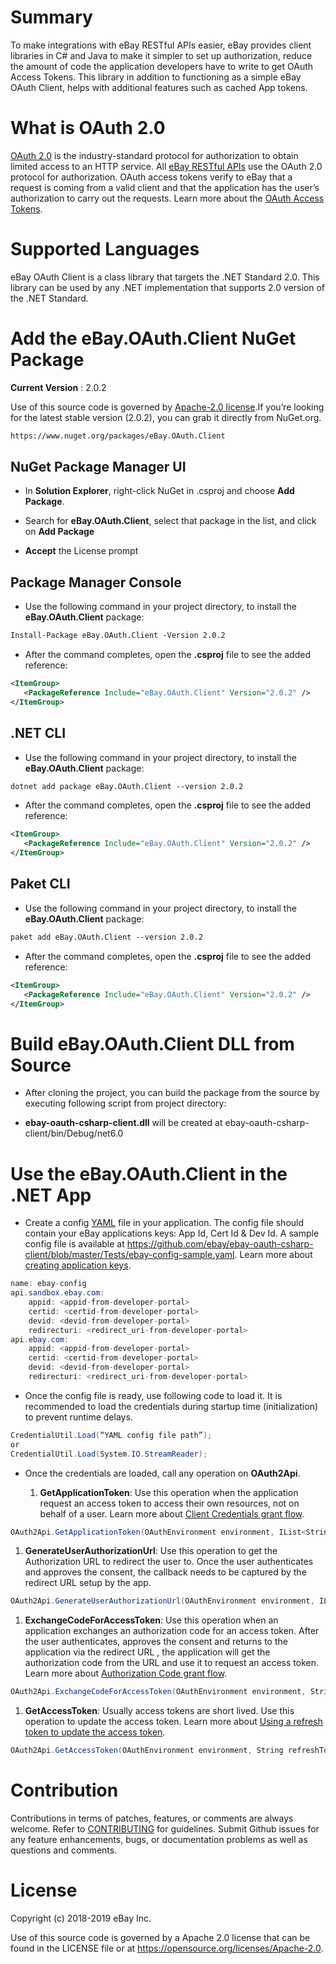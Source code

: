 # Summary

To make integrations with eBay RESTful APIs easier, eBay provides client
libraries in C# and Java to make it simpler to set up authorization,
reduce the amount of code the application developers have to write to
get OAuth Access Tokens. This library in addition to functioning as a
simple eBay OAuth Client, helps with additional features such as cached
App tokens.

# What is OAuth 2.0

[OAuth 2.0](https://tools.ietf.org/html/rfc6749) is the
industry-standard protocol for authorization to obtain limited access to
an HTTP service. All [eBay RESTful
APIs](https://developer.ebay.com/docs) use the OAuth 2.0 protocol for
authorization. OAuth access tokens verify to eBay that a request is
coming from a valid client and that the application has the user’s
authorization to carry out the requests. Learn more about the [OAuth
Access
Tokens](https://developer.ebay.com/api-docs/static/oauth-tokens.html).

# Supported Languages

eBay OAuth Client is a class library that targets the .NET Standard 2.0.
This library can be used by any .NET implementation that supports 2.0
version of the .NET Standard.

# Add the eBay.OAuth.Client NuGet Package

**Current Version** : 2.0.2

Use of this source code is governed by [Apache-2.0
license](https://opensource.org/licenses/Apache-2.0).If you’re looking
for the latest stable version (2.0.2), you can grab it directly from
NuGet.org.

``` xml
https://www.nuget.org/packages/eBay.OAuth.Client
```

## NuGet Package Manager UI

- In **Solution Explorer**, right-click NuGet in .csproj and choose
  **Add Package**.

- Search for **eBay.OAuth.Client**, select that package in the list, and
  click on **Add Package**

- **Accept** the License prompt

## Package Manager Console

- Use the following command in your project directory, to install the
  **eBay.OAuth.Client** package:

``` xml
Install-Package eBay.OAuth.Client -Version 2.0.2
```

- After the command completes, open the **.csproj** file to see the
  added reference:

``` xml
<ItemGroup>
   <PackageReference Include="eBay.OAuth.Client" Version="2.0.2" />
</ItemGroup>
```

## .NET CLI

- Use the following command in your project directory, to install the
  **eBay.OAuth.Client** package:

``` xml
dotnet add package eBay.OAuth.Client --version 2.0.2
```

- After the command completes, open the **.csproj** file to see the
  added reference:

``` xml
<ItemGroup>
   <PackageReference Include="eBay.OAuth.Client" Version="2.0.2" />
</ItemGroup>
```

## Paket CLI

- Use the following command in your project directory, to install the
  **eBay.OAuth.Client** package:

``` xml
paket add eBay.OAuth.Client --version 2.0.2
```

- After the command completes, open the **.csproj** file to see the
  added reference:

``` xml
<ItemGroup>
   <PackageReference Include="eBay.OAuth.Client" Version="2.0.2" />
</ItemGroup>
```

# Build eBay.OAuth.Client DLL from Source

- After cloning the project, you can build the package from the source
  by executing following script from project directory:

<!-- -->

- **ebay-oauth-csharp-client.dll** will be created at
  ebay-oauth-csharp-client/bin/Debug/net6.0

# Use the eBay.OAuth.Client in the .NET App

- Create a config [YAML](http://yaml.org/) file in your application. The
  config file should contain your eBay applications keys: App Id, Cert
  Id & Dev Id. A sample config file is available at
  <https://github.com/ebay/ebay-oauth-csharp-client/blob/master/Tests/ebay-config-sample.yaml>.
  Learn more about [creating application
  keys](https://developer.ebay.com/api-docs/static/creating-edp-account.html#Register).

``` csharp
name: ebay-config
api.sandbox.ebay.com:
    appid: <appid-from-developer-portal>
    certid: <certid-from-developer-portal>
    devid: <devid-from-developer-portal>
    redirecturi: <redirect_uri-from-developer-portal>
api.ebay.com:
    appid: <appid-from-developer-portal>
    certid: <certid-from-developer-portal>
    devid: <devid-from-developer-portal>
    redirecturi: <redirect_uri-from-developer-portal>
```

- Once the config file is ready, use following code to load it. It is
  recommended to load the credentials during startup time
  (initialization) to prevent runtime delays.

``` csharp
CredentialUtil.Load(“YAML config file path”);
or
CredentialUtil.Load(System.IO.StreamReader);
```

- Once the credentials are loaded, call any operation on **OAuth2Api**.

  1.  **GetApplicationToken**: Use this operation when the application
      request an access token to access their own resources, not on
      behalf of a user. Learn more about [Client Credentials grant
      flow](https://developer.ebay.com/api-docs/static/oauth-client-credentials-grant.html).

``` csharp
OAuth2Api.GetApplicationToken(OAuthEnvironment environment, IList<String> scopes)
```

1.  **GenerateUserAuthorizationUrl**: Use this operation to get the
    Authorization URL to redirect the user to. Once the user
    authenticates and approves the consent, the callback needs to be
    captured by the redirect URL setup by the app.

``` csharp
OAuth2Api.GenerateUserAuthorizationUrl(OAuthEnvironment environment, IList<String> scopes, String state)
```

1.  **ExchangeCodeForAccessToken**: Use this operation when an
    application exchanges an authorization code for an access token.
    After the user authenticates, approves the consent and returns to
    the application via the redirect URL , the application will get the
    authorization code from the URL and use it to request an access
    token. Learn more about [Authorization Code grant
    flow](https://developer.ebay.com/api-docs/static/oauth-authorization-code-grant.html).

``` csharp
OAuth2Api.ExchangeCodeForAccessToken(OAuthEnvironment environment, String code)
```

1.  **GetAccessToken**: Usually access tokens are short lived. Use this
    operation to update the access token. Learn more about [Using a
    refresh token to update the access
    token](https://developer.ebay.com/api-docs/static/oauth-qref-auth-code-grant.html).

``` csharp
OAuth2Api.GetAccessToken(OAuthEnvironment environment, String refreshToken, IList<String> scopes)
```

# Contribution

Contributions in terms of patches, features, or comments are always
welcome. Refer to [CONTRIBUTING](CONTRIBUTING.adoc) for guidelines.
Submit Github issues for any feature enhancements, bugs, or
documentation problems as well as questions and comments.

# License

Copyright (c) 2018-2019 eBay Inc.

Use of this source code is governed by a Apache 2.0 license that can be
found in the LICENSE file or at
<https://opensource.org/licenses/Apache-2.0>.

